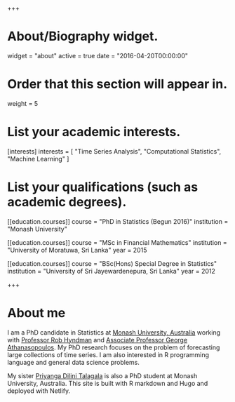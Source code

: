 +++
# About/Biography widget.
widget = "about"
active = true
date = "2016-04-20T00:00:00"

# Order that this section will appear in.
weight = 5

# List your academic interests.
[interests]
  interests = [
    "Time Series Analysis",
    "Computational Statistics",
    "Machine Learning"
  ]

# List your qualifications (such as academic degrees).
[[education.courses]]
  course = "PhD in Statistics (Begun 2016)"
  institution = "Monash University"

[[education.courses]]
  course = "MSc in Financial Mathematics"
  institution = "University of Moratuwa, Sri Lanka"
  year = 2015

[[education.courses]]
  course = "BSc(Hons) Special Degree in Statistics"
  institution = "University of Sri Jayewardenepura, Sri Lanka"
  year = 2012
 
+++

# About me

I am a PhD candidate in Statistics at [Monash University, Australia](https://www.monash.edu/) working with [Professor Rob Hyndman](https://robjhyndman.com/hyndsight/) and [Associate Professor George Athanasopoulos](https://research.monash.edu/en/persons/george-athanasopoulos). My PhD research focuses on the problem of forecasting large collections of time series. I am also interested in R programming language and general data science problems. 

My sister [Priyanga Dilini Talagala](http://prital.netlify.com/) is also a PhD student at Monash University, Australia. This site is built with R markdown and Hugo and deployed with Netlify.
